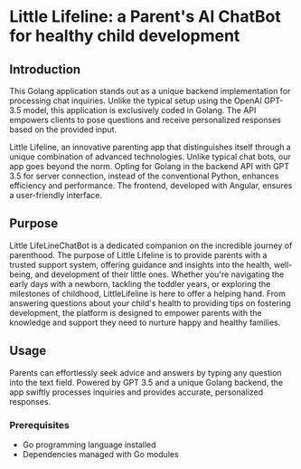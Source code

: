 # Little Lifeline: a Parent's AI ChatBot for healthy child development

## Introduction

This Golang application stands out as a unique backend implementation for processing chat inquiries. Unlike the typical setup using the OpenAI GPT-3.5 model, this application is exclusively coded in Golang. The API empowers clients to pose questions and receive personalized responses based on the provided input.

Little Lifeline, an innovative parenting app that distinguishes itself through a unique combination of advanced technologies. Unlike typical chat bots, our app goes beyond the norm. Opting for Golang in the backend API with GPT 3.5 for server connection, instead of the conventional Python, enhances efficiency and performance. The frontend, developed with Angular, ensures a user-friendly interface.

## Purpose

Little LifeLineChatBot is a dedicated companion on the incredible journey of parenthood. The purpose of Little Lifeline is to provide parents with a trusted support system, offering guidance and insights into the health, well-being, and development of their little ones. Whether you're navigating the early days with a newborn, tackling the toddler years, or exploring the milestones of childhood, LittleLifeline is here to offer a helping hand. From answering questions about your child's health to providing tips on fostering development, the platform is designed to empower parents with the knowledge and support they need to nurture happy and healthy families.

## Usage

Parents can effortlessly seek advice and answers by typing any question into the text field. Powered by GPT 3.5 and a unique Golang backend, the app swiftly processes inquiries and provides accurate, personalized responses.

### Prerequisites

- Go programming language installed
- Dependencies managed with Go modules

